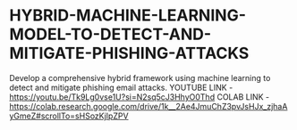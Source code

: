 # HYBRID-MACHINE-LEARNING-MODEL-TO-DETECT-AND-MITIGATE-PHISHING-ATTACKS
Develop a comprehensive hybrid framework using machine learning to detect and mitigate phishing email attacks.
YOUTUBE LINK - https://youtu.be/Tk9Lg0vse1U?si=N2sq5cJ3HhyO0Thd
COLAB LINK - https://colab.research.google.com/drive/1k__2Ae4JmuChZ3pvJsHJx_zjhaAyGmeZ#scrollTo=sHSozKjIpZPV
